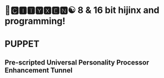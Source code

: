 # 🌆🅲🅸🆃🆈🆇🅴🅽☯️ 8 & 16 bit hijinx and programming!

# PUPPET
## Pre-scripted Universal Personality Processor Enhancement Tunnel